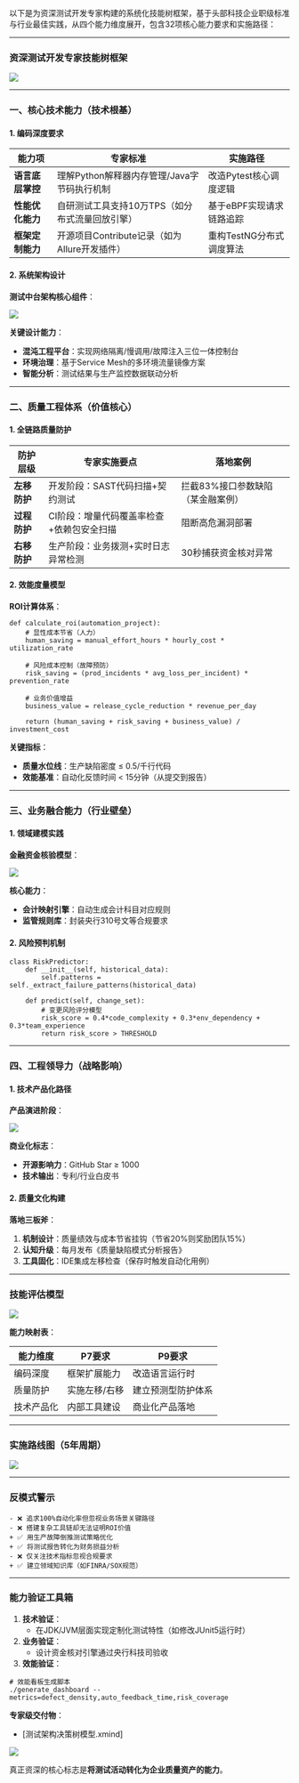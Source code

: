 以下是为资深测试开发专家构建的系统化技能树框架，基于头部科技企业职级标准与行业最佳实践，从四个能力维度展开，包含32项核心能力要求和实施路径：

---

### **资深测试开发专家技能树框架**
![](https://cdn.nlark.com/yuque/0/2025/png/538409/1749720255867-47f2655b-5a44-4005-87c0-a7f169278bb6.png)

---

### **一、核心技术能力（技术根基）**
#### **1. 编码深度要求**
| 能力项 | 专家标准 | 实施路径 |
| --- | --- | --- |
| **语言底层掌控** | 理解Python解释器内存管理/Java字节码执行机制 | 改造Pytest核心调度逻辑 |
| **性能优化能力** | 自研测试工具支持10万TPS（如分布式流量回放引擎） | 基于eBPF实现请求链路追踪 |
| **框架定制能力** | 开源项目Contribute记录（如为Allure开发插件） | 重构TestNG分布式调度算法 |


#### **2. 系统架构设计**
**测试中台架构核心组件**：

![](https://cdn.nlark.com/yuque/0/2025/png/538409/1749720265369-cae8febd-42ca-4f68-9d67-995b93afc7da.png)

**关键设计能力**：

+ **混沌工程平台**：实现网络隔离/慢调用/故障注入三位一体控制台
+ **环境治理**：基于Service Mesh的多环境流量镜像方案
+ **智能分析**：测试结果与生产监控数据联动分析

---

### **二、质量工程体系（价值核心）**
#### **1. 全链路质量防护**
| 防护层级 | 专家实施要点 | 落地案例 |
| --- | --- | --- |
| **左移防护** | 开发阶段：SAST代码扫描+契约测试 | 拦截83%接口参数缺陷（某金融案例） |
| **过程防护** | CI阶段：增量代码覆盖率检查+依赖包安全扫描 | 阻断高危漏洞部署 |
| **右移防护** | 生产阶段：业务拨测+实时日志异常检测 | 30秒捕获资金核对异常 |


#### **2. 效能度量模型**
**ROI计算体系**：

```plain
def calculate_roi(automation_project):
    # 显性成本节省（人力）
    human_saving = manual_effort_hours * hourly_cost * utilization_rate
    
    # 风险成本控制（故障预防）
    risk_saving = (prod_incidents * avg_loss_per_incident) * prevention_rate
    
    # 业务价值增益
    business_value = release_cycle_reduction * revenue_per_day
    
    return (human_saving + risk_saving + business_value) / investment_cost
```

**关键指标**：

+ **质量水位线**：生产缺陷密度 ≤ 0.5/千行代码
+ **效能基准**：自动化反馈时间 < 15分钟（从提交到报告）

---

### **三、业务融合能力（行业壁垒）**
#### **1. 领域建模实践**
**金融资金核验模型**：

![](https://cdn.nlark.com/yuque/0/2025/png/538409/1749720643695-7b399ff1-3e9a-4498-8be7-801b8808b467.png)

**核心能力**：

+ **会计映射引擎**：自动生成会计科目对应规则
+ **监管规则库**：封装央行310号文等合规要求

#### **2. 风险预判机制**
```plain
class RiskPredictor:
    def __init__(self, historical_data):
        self.patterns = self._extract_failure_patterns(historical_data)
    
    def predict(self, change_set):
        # 变更风险评分模型
        risk_score = 0.4*code_complexity + 0.3*env_dependency + 0.3*team_experience
        return risk_score > THRESHOLD
```

---

### **四、工程领导力（战略影响）**
#### **1. 技术产品化路径**
**产品演进阶段**：

![](https://cdn.nlark.com/yuque/0/2025/png/538409/1749720788732-a71942cc-4bde-4f5a-bf62-98d27a19991f.png)

**商业化标志**：

+ **开源影响力**：GitHub Star ≥ 1000
+ **技术输出**：专利/行业白皮书

#### **2. 质量文化构建**
**落地三板斧**：

1. **机制设计**：质量绩效与成本节省挂钩（节省20%则奖励团队15%）
2. **认知升级**：每月发布《质量缺陷模式分析报告》
3. **工具固化**：IDE集成左移检查（保存时触发自动化用例）

---

### **技能评估模型**


![](https://cdn.nlark.com/yuque/0/2025/png/538409/1749722362857-d4c2b44f-831b-46cf-81ab-4af0eed07aff.png)



**能力映射表**：

| 能力维度 | P7要求 | P9要求 |
| --- | --- | --- |
| 编码深度 | 框架扩展能力 | 改造语言运行时 |
| 质量防护 | 实施左移/右移 | 建立预测型防护体系 |
| 技术产品化 | 内部工具建设 | 商业化产品落地 |


---

### **实施路线图（5年周期）**
![](https://cdn.nlark.com/yuque/0/2025/png/538409/1749722206782-021d2ff4-1647-4e32-a3bb-b4657db3f320.png)

---

### **反模式警示**
```plain
- ❌ 追求100%自动化率但忽视业务场景关键路径
- ❌ 搭建复杂工具链却无法证明ROI价值
+ ✅ 用生产故障倒推测试策略优化
+ ✅ 将测试报告转化为财务损益分析
- ❌ 仅关注技术指标忽视合规要求
+ ✅ 建立领域知识库（如FINRA/SOX规范）
```

---

### **能力验证工具箱**
1. **技术验证**： 
    - 在JDK/JVM层面实现定制化测试特性（如修改JUnit5运行时）
2. **业务验证**： 
    - 设计资金核对引擎通过央行科技司验收
3. **效能验证**： 

```plain
# 效能看板生成脚本
./generate_dashboard --metrics=defect_density,auto_feedback_time,risk_coverage
```

**专家级交付物**：

+ [测试架构决策树模型.xmind]

![](https://cdn.nlark.com/yuque/0/2025/png/538409/1749719835868-5810b982-d54f-4de8-90e5-e320baeb98b6.png)



真正资深的核心标志是**将测试活动转化为企业质量资产的能力**。

